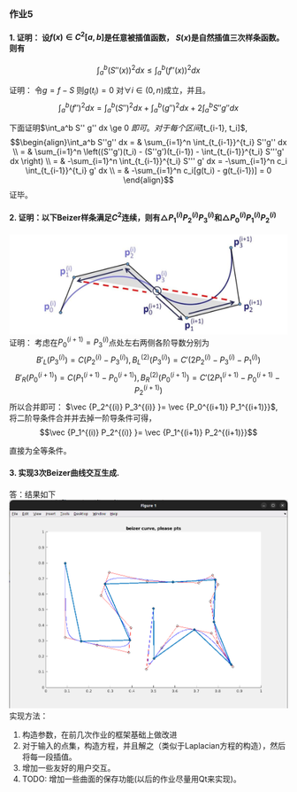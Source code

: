 ### 作业5
#### 1. 证明： 设$f(x) \in C^2[a,b]$是任意被插值函数， $S(x)$是自然插值三次样条函数。则有 
$$\int_a^b (S''(x))^2 dx \le \int_a^b (f''(x))^2 dx$$

证明： 令$g = f - S$ 则$g(t_i) = 0$ 对$\forall i \in (0, n)$成立，并且。
$$\int_a^b (f'')^2dx = \int_a^b (S'')^2 dx  + \int_a^b (g'')^2 dx + 2\int_a^b S''g'' dx $$

下面证明$\int_a^b S'' g'' dx \ge 0 $即可。
对于每个区间$[t_{i-1}, t_i]$,
$$\begin{align}\int_a^b S''g'' dx = &  \sum_{i=1}^n \int_{t_{i-1}}^{t_i} S''g'' dx \\
  = & \sum_{i=1}^n \left((S''g')(t_i) - (S''g')(t_{i-1}) - \int_{t_{i-1}}^{t_i} S'''g' dx \right) \\
   = & -\sum_{i=1}^n \int_{t_{i-1}}^{t_i} S''' g' dx = -\sum_{i=1}^n c_i \int_{t_{i-1}}^{t_i} g' dx \\
   = & -\sum_{i=1}^n c_i[g(t_i) - g(t_{i-1})]  = 0
  \end{align}$$
证毕。
#### 2. 证明：以下Beizer样条满足$C^2$连续，则有$\triangle P_1^{(i)} P_2^{(i)} P_3^{(i)}$和$\triangle P_0^{(i)} P_1^{(i)} P_2^{(i)}$
![](./tris.png)
证明： 考虑在$P_0^{(i+1)} = P_3^{(i)}$点处左右两侧各阶导数分别为
$$B'_L(P_3^{(i)}) = C(P_2^{(i)} - P_3^{(i)}), B^{(2)}_L(P_3^{(i)}) =  C'(2 P_2^{(i)} - P_3^{(i)} - P_1^{(i)} )$$
$$B'_R(P_0^{(i+1)}) = C(P_1^{(i+1)} - P_0^{(i+1)}), B^{(2)}_R(P_0^{(i+1)}) =  C'(2 P_1^{(i+1)} - P_0^{(i+1)} - P_2^{(i+1)} )$$
所以合并即可：
$\vec {P_2^{(i)} P_3^{(i)} }= \vec {P_0^{(i+1)} P_1^{(i+1)}}$,
将二阶导条件合并并去掉一阶导条件可得，
$$\vec {P_1^{(i)} P_2^{(i)} }= \vec {P_1^{(i+1)} P_2^{(i+1)}}$$

直接为全等条件。
#### 3. 实现3次Beizer曲线交互生成.
答：结果如下
![](./res1.png)
实现方法：
1. 构造参数，在前几次作业的框架基础上做改进
2. 对于输入的点集，构造方程，并且解之（类似于Laplacian方程的构造），然后将每一段插值。
3. 增加一些友好的用户交互。
4. TODO: 增加一些曲面的保存功能(以后的作业尽量用Qt来实现)。